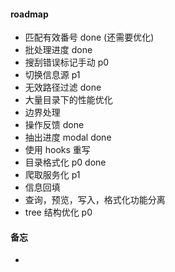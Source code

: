 #### roadmap

- 匹配有效番号 done (还需要优化)
- 批处理进度 done
- 搜刮错误标记手动 p0
- 切换信息源 p1
- 无效路径过滤 done
- 大量目录下的性能优化
- 边界处理
- 操作反馈 done
- 抽出进度 modal done
- 使用 hooks 重写
- 目录格式化 p0 done
- 爬取服务化 p1
- 信息回填
- 查询，预览，写入，格式化功能分离
- tree 结构优化 p0

#### 备忘

-
